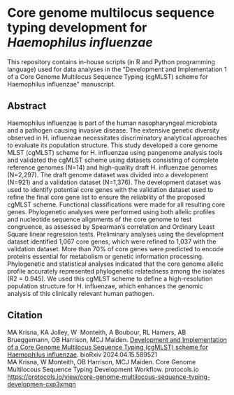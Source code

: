 # Core genome multilocus sequence typing development for *Haemophilus influenzae*
This repository contains in-house scripts (in R and Python programming language) used for data analyses in the "Development and Implementation 1 of a Core Genome Multilocus Sequence Typing (cgMLST) scheme for Haemophilus influenzae" manuscript.

## Abstract
Haemophilus influenzae is part of the human nasopharyngeal microbiota and a pathogen causing invasive disease. The extensive genetic diversity observed in H. influenzae necessitates discriminatory analytical approaches to evaluate its population structure. This study developed a core genome MLST (cgMLST) scheme for H. influenzae using pangenome analysis tools and validated the cgMLST scheme using datasets consisting of complete reference genomes (N=14) and high-quality draft H. influenzae genomes (N=2,297). The draft genome dataset was divided into a development (N=921) and a validation dataset (N=1,376). The development dataset was used to identify potential core genes with the validation dataset used to refine the final core gene list to ensure the reliability of the proposed cgMLST scheme. Functional classifications were made for all resulting core genes. Phylogenetic analyses were performed using both allelic profiles and nucleotide sequence alignments of the core genome to test congruence, as assessed by Spearman’s correlation and Ordinary Least Square linear regression tests. Preliminary analyses using the development dataset identified 1,067 core genes, which were refined to 1,037 with the validation dataset. More than 70% of core genes were predicted to encode proteins essential for metabolism or genetic information processing. Phylogenetic and statistical analyses indicated that the core genome allelic profile accurately represented phylogenetic relatedness among the isolates (R2 = 0.945). We used this cgMLST scheme to define a high-resolution population structure for H. influenzae, which enhances the genomic analysis of this clinically relevant human pathogen.

## Citation
MA Krisna, KA Jolley, W  Monteith, A Boubour, RL Hamers, AB Brueggemann, OB Harrison, MCJ Maiden. [Development and Implementation of a Core Genome Multilocus Sequence Typing (cgMLST) scheme for Haemophilus influenzae](https://www.biorxiv.org/content/10.1101/2024.04.15.589521v1). bioRxiv 2024.04.15.589521 <br />
MA Krisna, W Monteith, OB Harrison, MCJ Maiden. Core Genome Multilocous Sequence Typing Development Workflow. protocols.io
https://protocols.io/view/core-genome-multilocous-sequence-typing-developmen-cxp3xmqn
